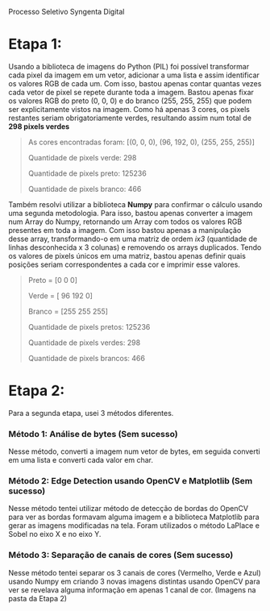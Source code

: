 Processo Seletivo Syngenta Digital

# Etapa 1:

Usando a biblioteca de imagens do Python (PIL) foi possível transformar cada pixel da imagem em um vetor, adicionar a uma lista e assim identificar os valores RGB de cada um.
Com isso, bastou apenas contar quantas vezes cada vetor de pixel se repete durante toda a imagem.
Bastou apenas fixar os valores RGB do preto (0, 0, 0) e do branco (255, 255, 255) que podem ser explicitamente vistos na imagem. Como há apenas 3 cores,
os pixels restantes seriam obrigatoriamente verdes, resultando assim num total de **298 pixels verdes**

><p>As cores encontradas foram:  [(0, 0, 0), (96, 192, 0), (255, 255, 255)]</p>
><p>Quantidade de pixels verde:  298</p>
><p>Quantidade de pixels preto:  125236</p>
><p>Quantidade de pixels branco:  466</p>


Também resolvi utilizar a biblioteca **Numpy** para confirmar o cálculo usando uma segunda metodologia.
Para isso, bastou apenas converter a imagem num Array do Numpy, retornando um Array com todos os valores RGB presentes em toda a imagem.
Com isso bastou apenas a manipulação desse array, transformando-o em uma matriz de ordem _ix3_ (quantidade de linhas desconhecida x 3 colunas) e removendo os arrays duplicados.
Tendo os valores de pixels únicos em uma matriz, bastou apenas definir quais posições seriam correspondentes a cada cor e imprimir esse valores.
><p>Preto  =  [0 0 0]</p>
><p>Verde  =  [ 96 192   0]</p>
><p>Branco =  [255 255 255]</p>
><p>Quantidade de pixels pretos:   125236</p>
><p>Quantidade de pixels verdes:   298</p>
><p>Quantidade de pixels brancos:  466</p>

# Etapa 2:
Para a segunda etapa, usei 3 métodos diferentes.

### Método 1: Análise de bytes (Sem sucesso)
Nesse método, converti a imagem num vetor de bytes, em seguida converti em uma lista e converti cada valor em char.

### Método 2: Edge Detection usando OpenCV e Matplotlib (Sem sucesso)
Nesse método tentei utilizar método de detecção de bordas do OpenCV para ver as bordas formavam alguma imagem e a biblioteca Matplotlib para gerar as imagens modificadas na tela.
Foram utilizados o método LaPlace e Sobel no eixo X e no eixo Y.

### Método 3: Separação de canais de cores (Sem sucesso)
Nesse método tentei separar os 3 canais de cores (Vermelho, Verde e Azul) usando Numpy em criando 3 novas imagens distintas usando OpenCV para ver se revelava alguma informação em apenas 1 canal de cor. (Imagens na pasta da Etapa 2)
